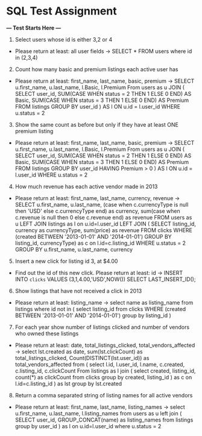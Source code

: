 # SQL Test Assignment

**— Test Starts Here —**

1. Select users whose id is either 3,2 or 4
- Please return at least: all user fields
->  SELECT * 
	FROM users 
	where id in (2,3,4)

2. Count how many basic and premium listings each active user has
- Please return at least: first_name, last_name, basic, premium
->   SELECT u.first_name, u.last_name, l.Basic, l.Premium
	From users as u
	JOIN (
	   SELECT user_id,
	   SUM(CASE WHEN status = 2 THEN 1 ELSE 0 END) AS Basic, 
	   SUM(CASE WHEN status = 3 THEN 1 ELSE 0 END) AS Premium
	   FROM listings
	   GROUP BY user_id
	) AS l ON u.id = l.user_id
	WHERE u.status = 2

3. Show the same count as before but only if they have at least ONE premium listing
- Please return at least: first_name, last_name, basic, premium
->  SELECT u.first_name, u.last_name, l.Basic, l.Premium
	From users as u
	JOIN (
	   SELECT user_id,
	   SUM(CASE WHEN status = 2 THEN 1 ELSE 0 END) AS Basic, 
	   SUM(CASE WHEN status = 3 THEN 1 ELSE 0 END) AS Premium
	   FROM listings
	   GROUP BY user_id
	   HAVING Premium > 0
	) AS l ON u.id = l.user_id
	WHERE u.status = 2

4. How much revenue has each active vendor made in 2013
- Please return at least: first_name, last_name, currency, revenue
->  SELECT 
	u.first_name, 
	u.last_name, 
	(case when c.currencyType is null then 'USD' else c.currencyType end) as currency, 
	sum(case when c.revenue is null then 0 else c.revenue end) as revenue
	FROM users as u
	LEFT JOIN listings as l on u.id=l.user_id
	LEFT JOIN (
		SELECT listing_id, 
		currency as currencyType, 
		sum(price) as revenue
		FROM clicks
		WHERE (created BETWEEN '2013-01-01' AND '2014-01-01')
		GROUP BY listing_id, currencyType) as c on l.id=c.listing_id
	WHERE u.status = 2
	GROUP BY u.first_name, u.last_name, currency

5. Insert a new click for listing id 3, at $4.00
- Find out the id of this new click. Please return at least: id
->  INSERT INTO `clicks` VALUES (3,1,4.00,'USD',NOW())
	SELECT LAST_INSERT_ID();

6. Show listings that have not received a click in 2013
- Please return at least: listing_name
->  select name as listing_name
	from listings
	where id not in (
		select listing_id
		from clicks
		WHERE (created BETWEEN '2013-01-01' AND '2014-01-01') 
		group by listing_id
	)

7. For each year show number of listings clicked and number of vendors who owned these listings
- Please return at least: date, total_listings_clicked, total_vendors_affected
->  select lst.created as date, sum(lst.clickCount) as total_listings_clicked, Count(DISTINCT(lst.user_id)) as total_vendors_affected
	from (
		select l.id, l.user_id, l.name, c.created, c.listing_id, c.clickCount
		From listings as l
		join (
			select created, listing_id, count(*) as clickCount
			from clicks
			group by created, listing_id
		) as c on l.id=c.listing_id
	) as lst
	group by lst.created


8. Return a comma separated string of listing names for all active vendors
- Please return at least: first_name, last_name, listing_names
->  select u.first_name, u.last_name, l.listing_names
	from users as u
	left join (
		SELECT user_id, GROUP_CONCAT(name) as listing_names from listings group by user_id 
	) as l on u.id=l.user_id
	where u.status = 2